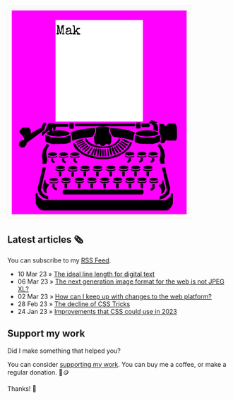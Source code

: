 ![quote](img/quote.gif)

## Latest articles 🗞️

You can subscribe to my [RSS Feed](https://www.roboleary.net/feed.xml).

<!-- BLOG:START -->
 - 10 Mar 23 » [The ideal line length for digital text](https://www.roboleary.net/webdev/2023/03/10/ideal-line-length-digital-text.html)
 - 06 Mar 23 » [The next generation image format for the web is not JPEG XL?](https://www.roboleary.net/webdev/2023/03/06/next-web-image-format-not-jpegxl.html)
 - 02 Mar 23 » [How can I keep up with changes to the web platform?](https://www.roboleary.net/webdev/2023/03/02/new-html-css-js-web-platform-features.html)
 - 28 Feb 23 » [The decline of CSS Tricks](https://www.roboleary.net/webdev/2023/02/28/decline-of-css-tricks.html)
 - 24 Jan 23 » [Improvements that CSS could use in 2023](https://www.roboleary.net/css/2023/01/24/improvements-css-could-use-2023.html)<!-- BLOG:END -->

## Support my work

Did I make something that helped you?

You can consider [supporting my work](https://ko-fi.com/roboleary). You can buy me a coffee, or make a regular donation. 🌈🪙

Thanks! 🙏

